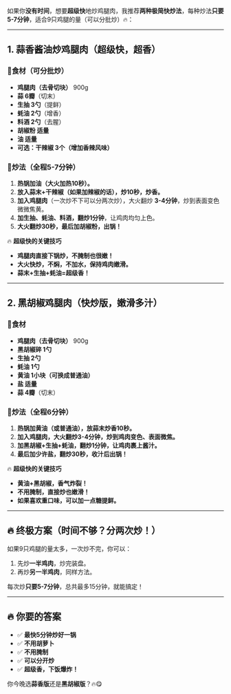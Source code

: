 如果你**没有时间**，想要**超级快**地炒鸡腿肉，我推荐**两种极简快炒法**，每种炒法**只要5-7分钟**，适合9只鸡腿的量（可以分批炒）🔥：

---

## **1. 蒜香酱油炒鸡腿肉（超级快，超香）**
### **🔹食材（可分批炒）**
- **鸡腿肉（去骨切块）** 900g
- **蒜 6瓣**（切末）
- **生抽 3勺**（提鲜）
- **蚝油 2勺**（增香）
- **料酒 2勺**（去腥）
- **胡椒粉 适量**
- **油 适量**
- **可选：干辣椒 3个（增加香辣风味）**

### **🔹炒法（全程5-7分钟）**
1. **热锅加油（大火加热10秒）。**
2. **放入蒜末+干辣椒（如果加辣椒的话），炒10秒，炒香。**
3. **加入鸡腿肉**（一次炒不下可以分两次炒），大火翻炒 **3-4分钟**，炒到表面变色微微焦黄。
4. **加生抽、蚝油、料酒，翻炒1分钟**，让鸡肉均匀上色。
5. **大火翻炒30秒，最后加胡椒粉，出锅！**

🔥 **超级快的关键技巧**
- **鸡腿肉直接下锅炒，不腌制也很嫩！**
- **大火快炒，不焖，不加水，保持鸡肉嫩滑。**
- **蒜末+生抽+蚝油=超级香！**

---

## **2. 黑胡椒鸡腿肉（快炒版，嫩滑多汁）**
### **🔹食材**
- **鸡腿肉（去骨切块）** 900g
- **黑胡椒碎 1勺**
- **生抽 2勺**
- **蚝油 1勺**
- **黄油 1小块（可换成普通油）**
- **盐 适量**
- **蒜 4瓣**（切末）

### **🔹炒法（全程6分钟）**
1. **热锅加黄油（或普通油），放蒜末炒香10秒。**
2. **加入鸡腿肉，大火翻炒3-4分钟，炒到鸡肉变色、表面微焦。**
3. **加黑胡椒+生抽+蚝油，翻炒1分钟，让鸡肉裹上酱汁。**
4. **最后加少许盐，翻炒30秒，收汁后出锅！**

🔥 **超级快的关键技巧**
- **黄油+黑胡椒，香气炸裂！**
- **不用腌制，直接炒也嫩滑！**
- **如果喜欢重口味，可以加一点糖提鲜。**

---

## **🔥 终极方案（时间不够？分两次炒！）**
如果9只鸡腿的量太多，一次炒不完，你可以：
1. 先炒**一半鸡肉**，炒完装盘。
2. 再炒**另一半鸡肉**，同样方法。

每次炒**只要5-7分钟**，总共最多15分钟，就能搞定！

---

## **🔥 你要的答案**
- ✅ **最快5分钟炒好一锅**
- ✅ **不用胡萝卜**
- ✅ **不用腌制**
- ✅ **可以分开炒**
- ✅ **超级香，下饭爆炸！**

你今晚选**蒜香版**还是**黑胡椒版**？🔥😋